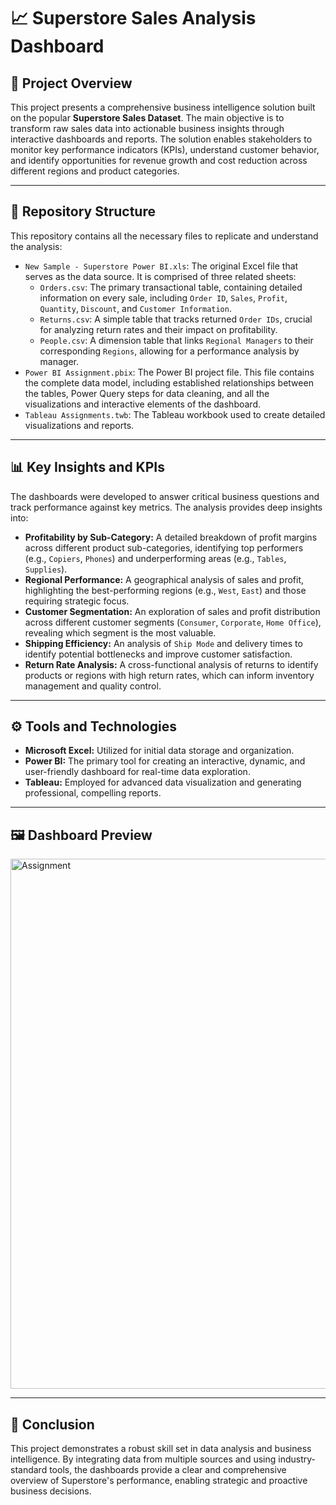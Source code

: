 # 📈 Superstore Sales Analysis Dashboard

## 📝 Project Overview
This project presents a comprehensive business intelligence solution built on the popular **Superstore Sales Dataset**. The main objective is to transform raw sales data into actionable business insights through interactive dashboards and reports. The solution enables stakeholders to monitor key performance indicators (KPIs), understand customer behavior, and identify opportunities for revenue growth and cost reduction across different regions and product categories.

---

## 📂 Repository Structure
This repository contains all the necessary files to replicate and understand the analysis:

* `New Sample - Superstore Power BI.xls`: The original Excel file that serves as the data source. It is comprised of three related sheets:
    * `Orders.csv`: The primary transactional table, containing detailed information on every sale, including `Order ID`, `Sales`, `Profit`, `Quantity`, `Discount`, and `Customer Information`.
    * `Returns.csv`: A simple table that tracks returned `Order IDs`, crucial for analyzing return rates and their impact on profitability.
    * `People.csv`: A dimension table that links `Regional Managers` to their corresponding `Regions`, allowing for a performance analysis by manager.
* `Power BI Assignment.pbix`: The Power BI project file. This file contains the complete data model, including established relationships between the tables, Power Query steps for data cleaning, and all the visualizations and interactive elements of the dashboard.
* `Tableau Assignments.twb`: The Tableau workbook used to create detailed visualizations and reports.

---

## 📊 Key Insights and KPIs
The dashboards were developed to answer critical business questions and track performance against key metrics. The analysis provides deep insights into:

* **Profitability by Sub-Category:** A detailed breakdown of profit margins across different product sub-categories, identifying top performers (e.g., `Copiers`, `Phones`) and underperforming areas (e.g., `Tables`, `Supplies`).
* **Regional Performance:** A geographical analysis of sales and profit, highlighting the best-performing regions (e.g., `West`, `East`) and those requiring strategic focus.
* **Customer Segmentation:** An exploration of sales and profit distribution across different customer segments (`Consumer`, `Corporate`, `Home Office`), revealing which segment is the most valuable.
* **Shipping Efficiency:** An analysis of `Ship Mode` and delivery times to identify potential bottlenecks and improve customer satisfaction.
* **Return Rate Analysis:** A cross-functional analysis of returns to identify products or regions with high return rates, which can inform inventory management and quality control.

---

## ⚙️ Tools and Technologies
* **Microsoft Excel:** Utilized for initial data storage and organization.
* **Power BI:** The primary tool for creating an interactive, dynamic, and user-friendly dashboard for real-time data exploration.
* **Tableau:** Employed for advanced data visualization and generating professional, compelling reports.

---
## 🖼️ Dashboard Preview

<img width="1763" height="848" alt="Assignment" src="https://github.com/user-attachments/assets/877cb871-35df-42b5-adf3-4c802eb6e4a0" />

---

## 📌 Conclusion
This project demonstrates a robust skill set in data analysis and business intelligence. By integrating data from multiple sources and using industry-standard tools, the dashboards provide a clear and comprehensive overview of Superstore's performance, enabling strategic and proactive business decisions.
